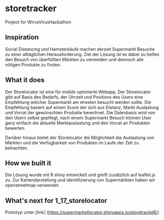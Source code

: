 # storetracker
Project for WirvsVirusHackathon


## Inspiration
Social Distancing und Hamsterkäufe machen derzeit Supermarkt Besuche zu einer alltäglichen Herausforderung.
Ziel der Lösung ist es dabei zu helfen den Besuch von überfüllten Märkten zu vermeiden und dennoch alle nötigen Produkte zu finden.

## What it does
Der Storelocator ist eine für mobile optimierte Webapp. Der Storelocator gibt auf Basis des Bedarfs, der Uhrzeit und Positions des Users eine Empfehlung welcher Supermarkt am ehesten besucht werden sollte.
Die Empfehlung basiert auf einem Score der sich aus Distanz, Markt Auslastung und Vorrat der gewünschten Produkte berechnet.
Die Datenbasis wird von den Usern selbst gepflegt, nach einem Supermarkt Besuch können User ganz einfach die aktuelle Marktauslastung und den Vorrat an Produkten bewerten.

Darüber hinaus bietet der Storelocator die Möglichkeit die Auslastung von Märkten und die Verfügbarkeit von Produkten im Laufe der Zeit zu betrachten.

## How we built it
Die Lösung wurde mit R shiny entwickelt und greift zusätzlich auf leaflet.js zu. Zur Kartendarstellung und identifizierung von Supermärkten haben wir openstreetmap verwendet. 

## What's next for 1_17_storelocator
Prototyp unter [link] (https://supermarketlocator.shinyapps.io/storetrackeR/)

